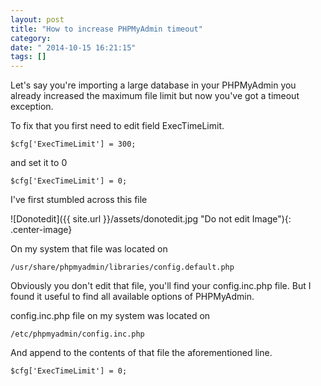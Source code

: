 ```yaml
---
layout: post
title: "How to increase PHPMyAdmin timeout"
category: 
date: " 2014-10-15 16:21:15"
tags: []
---
```


Let's say you're importing a large database in your PHPMyAdmin you already increased
the maximum file limit but now you've got a timeout exception.

To fix that you first need to edit field ExecTimeLimit.

<code>$cfg['ExecTimeLimit'] = 300;</code>

and set it to 0

<code>$cfg['ExecTimeLimit'] = 0;</code>

I've first stumbled across this file

![Donotedit]({{ site.url }}/assets/donotedit.jpg "Do not edit Image"){: .center-image}

On my system that file was located on

<code>/usr/share/phpmyadmin/libraries/config.default.php</code>

Obviously you don't edit that file, you'll find your config.inc.php file.
But I found it useful to find all available options of PHPMyAdmin.

config.inc.php file on my system was located on

<code>/etc/phpmyadmin/config.inc.php</code>

And append to the contents of that file the aforementioned line.

<code>$cfg['ExecTimeLimit'] = 0;</code>